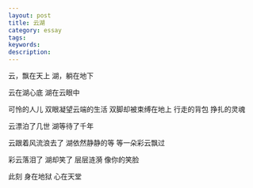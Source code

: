 ```yaml
---
layout: post
title: 云湖
category: essay
tags:
keywords:
description:
---
```


云，飘在天上
湖，躺在地下
 
云在湖心底
湖在云眼中
 
可怜的人儿
双眼凝望云端的生活
双脚却被束缚在地上
行走的背包
挣扎的灵魂
 
云漂泊了几世
湖等待了千年
 
云跟着风流浪去了
湖依然静静的等
等一朵彩云飘过
 
彩云落泪了
湖却笑了
层层涟漪
像你的笑脸
  
 此刻
身在地狱
心在天堂